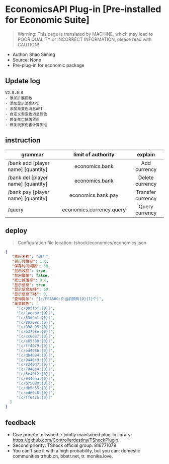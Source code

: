 # EconomicsAPI Plug-in [Pre-installed for Economic Suite]

> Warning: This page is translated by MACHINE, which may lead to POOR QUALITY or INCORRECT INFORMATION, please read with CAUTION!


- Author: Shao Siming
- Source: None
- Pre-plug-in for economic package

## Update log

```
V2.0.0.0
- 添加扩展函数
- 添加显示消息API
- 添加渐变色消息API
- 自定义渐变色消息颜色
- 修复死亡掉落货币
- 修复玩家伤害计算失准
```

## instruction

|grammar|limit of authority|explain|
| --------------------------- |:----------------------:|:------:|
|/bank add [player name] [quantity]|economics.bank|Add currency|
|/bank del [player name] [quantity]|economics.bank|Delete currency|
|/bank pay [player name] [quantity]|economics.bank.pay|Transfer currency|
|/query|economics.currency.query|Query currency|

## deploy
> Configuration file location: tshock/economics/economics.json
```json
{
   "货币名称": "魂力",
   "货币转换率": 1.0,
   "保存时间间隔": 30,
   "显示收益": true,
   "禁用雕像": false,
   "死亡掉落率": 0.0,
   "显示信息": true,
   "显示信息左移": 60,
   "显示信息下移": 0,
   "查询提示": "[c/FFA500:你当前拥有{0}{1}个]",
   "渐变颜色": [
     "[c/00ffbf:{0}]",
     "[c/1aecb8:{0}]",
     "[c/33d9b1:{0}]",
     "[c/80a09c:{0}]",
     "[c/998c95:{0}]",
     "[c/b3798e:{0}]",
     "[c/cc6687:{0}]",
     "[c/e65380:{0}]",
     "[c/ff4079:{0}]",
     "[c/ed4086:{0}]",
     "[c/db4094:{0}]",
     "[c/9440c9:{0}]",
     "[c/8240d7:{0}]",
     "[c/7040e4:{0}]",
     "[c/5e40f2:{0}]",
     "[c/944eaa:{0}]",
     "[c/b75680:{0}]",
     "[c/db5d55:{0}]",
     "[c/ed6040:{0}]",
     "[c/ff642b:{0}]" 
  ]
}
```
## feedback
- Give priority to issued-> jointly maintained plug-in library: https://github.com/Controllerdestiny/TShockPlugin.
- Second priority: TShock official group: 816771079
- You can't see it with a high probability, but you can: domestic communities trhub.cn, bbstr.net, tr. monika.love.